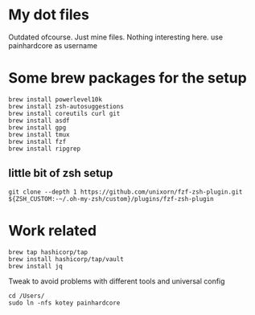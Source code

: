 # My dot files
Outdated ofcourse.
Just mine files. Nothing interesting here.
use painhardcore as username

# Some brew packages for the setup
```
brew install powerlevel10k
brew install zsh-autosuggestions
brew install coreutils curl git
brew install asdf
brew install gpg
brew install tmux
brew install fzf
brew install ripgrep
```

## little bit of zsh setup
```
git clone --depth 1 https://github.com/unixorn/fzf-zsh-plugin.git ${ZSH_CUSTOM:-~/.oh-my-zsh/custom}/plugins/fzf-zsh-plugin
```

# Work related
```
brew tap hashicorp/tap
brew install hashicorp/tap/vault
brew install jq
```
Tweak to avoid problems with different tools and universal config
```
cd /Users/
sudo ln -nfs kotey painhardcore
```

